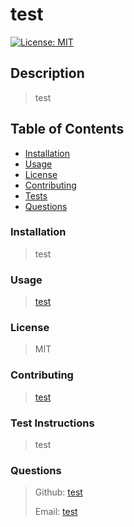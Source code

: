 

# test

[![License: MIT](https://img.shields.io/badge/License-MIT-yellow.svg)](https://opensource.org/licenses/MIT)

## Description

>
> test
>

## Table of Contents
* [Installation](#installation)
* [Usage](#usage)
* [License](#license)
* [Contributing](#contributing)
* [Tests](#tests)
* [Questions](#questions)

### Installation

>
> test
>

### Usage

>
> [test](test)
>

### License

>
> MIT
>

### Contributing

>
> [test](test)
>

### Test Instructions

>
> test
>

### Questions

>
>Github: [test](test)
>
>Email: [test](mailto:test)
>

